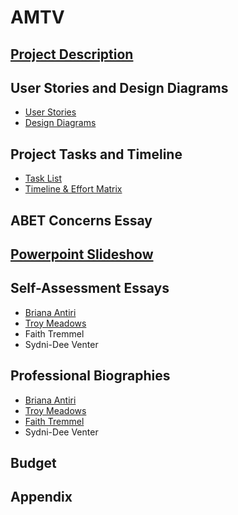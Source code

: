 # AMTV
## [Project Description](https://github.com/antiriby/AMTV/blob/main/Project-Description.md)

## User Stories and Design Diagrams
* [User Stories](https://github.com/antiriby/AMTV/blob/main/User_Stories.md)
* [Design Diagrams](https://github.com/antiriby/AMTV/tree/main/Design%20Diagrams)

## Project Tasks and Timeline
* [Task List](https://github.com/antiriby/AMTV/blob/main/Tasklist.md)
* [Timeline & Effort Matrix](https://github.com/antiriby/AMTV/blob/main/Timeline%20and%20Effort%20Matrix.md)

## ABET Concerns Essay

## [Powerpoint Slideshow](https://github.com/antiriby/AMTV/blob/main/Slideshow.md)

## Self-Assessment Essays
* [Briana Antiri](https://github.com/antiriby/AMTV/blob/main/Self-Assessment%20Essays/Briana%20Antiri.md)
* [Troy Meadows](https://github.com/antiriby/AMTV/blob/main/Self-Assessment%20Essays/Troy%20Meadows.md)
* Faith Tremmel
* Sydni-Dee Venter

## Professional Biographies
* [Briana Antiri](https://github.com/antiriby/AMTV/blob/main/professional-bios/Briana%20Antiri.md)
* [Troy Meadows](https://github.com/antiriby/AMTV/blob/main/professional-bios/Troy%20Meadows.md)
* [Faith Tremmel](https://github.com/antiriby/AMTV/blob/main/professional-bios/Faith%20Tremmel.md)
* Sydni-Dee Venter

## Budget

## Appendix
